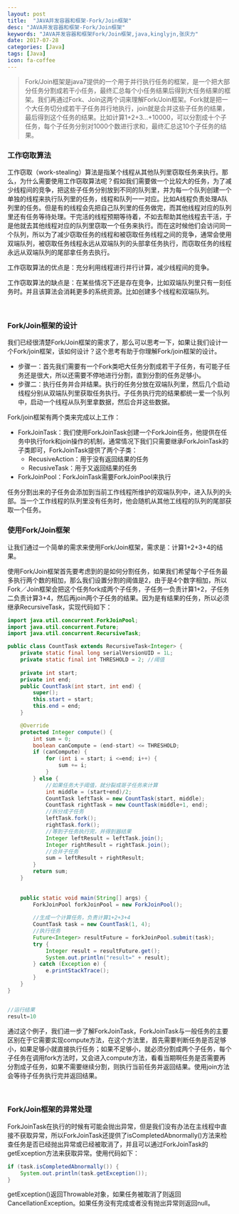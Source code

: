 ```yaml
---
layout: post
title:  "JAVA并发容器和框架-Fork/Join框架"
desc: "JAVA并发容器和框架-Fork/Join框架"
keywords: "JAVA并发容器和框架Fork/Join框架,java,kinglyjn,张庆力"
date: 2017-07-28
categories: [Java]
tags: [Java]
icon: fa-coffee
---
```




> Fork/Join框架是java7提供的一个用于并行执行任务的框架，是一个把大部分任务分割成若干小任务，最终汇总每个小任务结果后得到大任务结果的框架。我们再通过Fork、Join这两个词来理解Fork/Join框架。Fork就是把一个大任务切分成若干子任务并行地执行，join就是合并这些子任务的结果，最后得到这个任务的结果。比如计算1+2+3...+10000，可以分割成十个子任务，每个子任务分别对1000个数进行求和，最终汇总这10个子任务的结果。



### 工作窃取算法

工作窃取（work-stealing）算法是指某个线程从其他队列里窃取任务来执行。那么，为什么需要使用工作窃取算法呢？假如我们需要做一个比较大的任务，为了减少线程间的竞争，把这些子任务分别放到不同的队列里，并为每一个队列创建一个单独的线程来执行队列里的任务，线程和队列一一对应。比如A线程负责处理A队列里的任务。但是有的线程会先把自己队列里的任务做完，而其他线程对应的队列里还有任务等待处理。干完活的线程预期等待着，不如去帮助其他线程去干活，于是他就去其他线程对应的队列里窃取一个任务来执行。而在这时候他们会访问同一个队列，所以为了减少窃取任务的线程和被窃取任务线程之间的竞争，通常会使用双端队列，被窃取任务线程永远从双端队列的头部拿任务执行，而窃取任务的线程永远从双端队列的尾部拿任务去执行。

工作窃取算法的优点是：充分利用线程进行并行计算，减少线程间的竞争。

工作窃取算法的缺点是：在某些情况下还是存在竞争，比如双端队列里只有一刻任务时。并且该算法会消耗更多的系统资源。比如创建多个线程和双端队列。

<br>



### Fork/Join框架的设计

我们已经很清楚Fork/Join框架的需求了，那么可以思考一下，如果让我们设计一个Fork/join框架，该如何设计？这个思考有助于你理解Fork/join框架的设计。

* 步骤一：首先我们需要有一个Fork类吧大任务分割成若干子任务，有可能子任务还是很大，所以还需要不停地进行分割，直到分割的任务足够小。
* 步骤二：执行任务并合并结果。执行的任务分放在双端队列里，然后几个启动线程分别从双端队列里获取任务执行。子任务执行完的结果都统一爱一个队列中，启动一个线程从队列里拿数据，然后合并这些数据。

Fork/join框架有两个类来完成以上工作：

* ForkJoinTask：我们使用ForkJoinTask创建一个ForkJoin任务，他提供在任务中执行fork和join操作的机制，通常情况下我们只需要继承ForkJoinTask的子类即可，ForkJoinTask提供了两个子类：
  * RecusiveAction：用于没有返回结果的任务
  * RecusiveTask：用于又返回结果的任务
* ForkJoinPool：ForkJoinTask需要ForkJoinPool来执行

任务分割出来的子任务会添加到当前工作线程所维护的双端队列中，进入队列的头部。当一个工作线程的队列里没有任务时，他会随机从其他工线程的队列的尾部获取一个任务。



### 使用Fork/Join框架

让我们通过一个简单的需求来使用Fork/Join框架，需求是：计算1+2+3+4的结果。

使用Fork/Join框架首先要考虑到的是如何分割任务，如果我们希望每个子任务最多执行两个数的相加，那么我们设置分割的阈值是2，由于是4个数字相加，所以Fork／Join框架会把这个任务fork成两个子任务，子任务一负责计算1+2，子任务二负责计算3+4，然后再join两个子任务的结果。因为是有结果的任务，所以必须继承RecursiveTask，实现代码如下：

```java
import java.util.concurrent.ForkJoinPool;
import java.util.concurrent.Future;
import java.util.concurrent.RecursiveTask;

public class CountTask extends RecursiveTask<Integer> {
	private static final long serialVersionUID = 1L;
	private static final int THRESHOLD = 2; //阈值
	
	private int start;
	private int end;
	public CountTask(int start, int end) {
		super();
		this.start = start;
		this.end = end;
	}

	@Override
	protected Integer compute() {
		int sum = 0;
		boolean canCompute = (end-start) <= THRESHOLD;
		if (canCompute) {
			for (int i = start; i <=end; i++) {
				sum += i;
			}
		} else {
			//如果任务大于阈值，就分裂成哥子任务来计算
			int middle = (start+end)/2;
			CountTask leftTask = new CountTask(start, middle);
			CountTask rightTask = new CountTask(middle+1, end);
			//拆分成子任务
			leftTask.fork();
			rightTask.fork();
			//等到子任务执行完，并得到器结果
			Integer leftResult = leftTask.join();
			Integer rightResult = rightTask.join();
			//合并子任务
			sum = leftResult + rightResult;
		}
		return sum;
	}
	
	
	public static void main(String[] args) {
		ForkJoinPool forkJoinPool = new ForkJoinPool();
		
		//生成一个计算任务，负责计算1+2+3+4
		CountTask task = new CountTask(1, 4);
		//执行任务
		Future<Integer> resultFuture = forkJoinPool.submit(task);
		try {
			Integer result = resultFuture.get();
			System.out.println("result=" + result);
		} catch (Exception e) {
			e.printStackTrace();
		}
	}
}


//运行结果
result=10
```

通过这个例子，我们进一步了解ForkJoinTask，ForkJoinTask与一般任务的主要区别在于它需要实现compute方法，在这个方法里，首先需要判断任务是否足够小，如果足够小就直接执行任务；如果不足够小，就必须分割成两个子任务，每个子任务在调用fork方法时，又会进入compute方法，看看当期啊任务是否需要再分割成子任务，如果不需要继续分割，则执行当前任务并返回结果。使用join方法会等待子任务执行完并返回结果。

<br>



### Fork/Join框架的异常处理 

ForkJoinTask在执行的时候有可能会抛出异常，但是我们没有办法在主线程中直接不获取异常，所以ForkJoinTask还提供了isCompletedAbnormally()方法来检查任务是否已经抛出异常或已经被取消了，并且可以通过ForkJoinTask的getException方法来获取异常。使用代码如下：

```java
if (task.isCompletedAbnormally()) {
	System.out.println(task.getException());
}
```

getException()返回Throwable对象，如果任务被取消了则返回CancellationException。如果任务没有完成或者没有抛出异常则返回null。